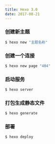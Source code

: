 ```yaml
---
title: Hexo 3.0
date: 2017-08-21
---
```

### 创建新主题
``` bash
$ hexo new "主题名称"
```

### 创建一个连接

``` bash
$ hexo new page "404"
```

### 启动服务

``` bash
$ hexo server
```

### 打包生成静态文件

``` bash
$ hexo generate
```

### 部署

``` bash
$ hexo deploy
```
